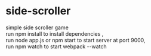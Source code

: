 # side-scroller
simple side scroller game <br/>
run npm install to install dependencies ,<br/>
run node app.js or npm start to start server at port 9000, <br/>
run npm watch to start webpack --watch 
